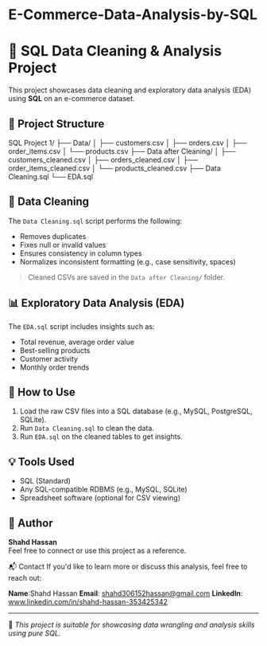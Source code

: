 # E-Commerce-Data-Analysis-by-SQL

# 🛒 SQL Data Cleaning & Analysis Project

This project showcases data cleaning and exploratory data analysis (EDA) using **SQL** on an e-commerce dataset.

## 📁 Project Structure

SQL Project 1/
├── Data/
│ ├── customers.csv
│ ├── orders.csv
│ ├── order_items.csv
│ └── products.csv
├── Data after Cleaning/
│ ├── customers_cleaned.csv
│ ├── orders_cleaned.csv
│ ├── order_items_cleaned.csv
│ └── products_cleaned.csv
├── Data Cleaning.sql
└── EDA.sql


## 🧼 Data Cleaning

The `Data Cleaning.sql` script performs the following:
- Removes duplicates
- Fixes null or invalid values
- Ensures consistency in column types
- Normalizes inconsistent formatting (e.g., case sensitivity, spaces)

> Cleaned CSVs are saved in the `Data after Cleaning/` folder.

## 📊 Exploratory Data Analysis (EDA)

The `EDA.sql` script includes insights such as:
- Total revenue, average order value
- Best-selling products
- Customer activity
- Monthly order trends

## 🔧 How to Use

1. Load the raw CSV files into a SQL database (e.g., MySQL, PostgreSQL, SQLite).
2. Run `Data Cleaning.sql` to clean the data.
3. Run `EDA.sql` on the cleaned tables to get insights.

## 💡 Tools Used

- SQL (Standard)
- Any SQL-compatible RDBMS (e.g., MySQL, SQLite)
- Spreadsheet software (optional for CSV viewing)

## 📌 Author

**Shahd Hassan**  
Feel free to connect or use this project as a reference.

📬 Contact
If you'd like to learn more or discuss this analysis, feel free to reach out:

**Name**:Shahd Hassan
**Email**: shahd306152hassan@gmail.com
**LinkedIn**: www.linkedin.com/in/shahd-hassan-353425342



---

📝 *This project is suitable for showcasing data wrangling and analysis skills using pure SQL.*
